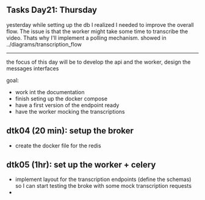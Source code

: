 ## Tasks Day21: Thursday

yesterday while setting up the db I realized I needed to improve the overall flow. The issue is that the worker might take some time to transcribe the video. Thats why I'll implement a polling mechanism. showed in ../diagrams/transcription_flow

---

the focus of this day will be to develop the api and the worker, design the messages interfaces

goal:

- work int the documentation
- finish seting up the docker compose
- have a first version of the endpoint ready
- have the worker mocking the transcriptions

## dtk04 (20 min): setup the broker

- create the docker file for the redis

## dtk05 (1hr): set up the worker + celery

- implement layout for the transcription endpoints (define the schemas) so I can start testing the broke with some mock transcription requests
-
